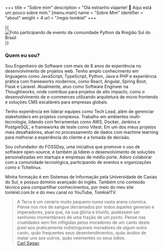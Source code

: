 +++
title = "Sobre mim"
description = "Olá estranho viajante! 🖖 Aqui está um pouco sobre mim."
[menu.main]
  name = "Sobre Mim"
  identifier = "about"
  weight = 4
  url = "/regis-tomkiel"
+++

{{<image src="images/tomkiel_about.jpg" alt="Foto participando de evento da comunidade Python da Rregião Sul do Brasil" caption="Participando de evento da comunidade Python da Rregião Sul do Brasil">}}

### Quem eu sou?
Sou Engenheiro de Software com mais de 8 anos de experiência no desenvolvimento de projetos web. Tenho amplo conhecimento em linguagens como JavaScript, TypeScript, Python, Java e PHP e experiência prática com frameworks modernos, como React, Angular, Spring Boot, Flask e Laravel. Atualmente, atuo como Software Engineer na Thoughtworks, onde contribuo para projetos de alto impacto, como o desenvolvimento de e-commerces utilizando arquitetura de micro frontends e soluções CMS escaláveis para empresas globais.

Tenho experiência em liderar equipes como Tech Lead, além de gerenciar stakeholders em projetos complexos. Trabalho em ambientes multi-tecnologia, lidando com ferramentas como AWS, Docker, Jenkins e PostgreSQL, e frameworks de teste como Vitest. Em um dos meus projetos mais desafiadores, atuei no processamento de dados com machine learning para melhorar a experiência do cliente e a tomada de decisão.

Sou cofundador do FOSSDay, uma iniciativa que promove o uso de software open-source, e também já liderei o desenvolvimento de soluções personalizadas em startups e empresas de médio porte. Adoro colaborar com a comunidade tecnológica, participando de eventos e organizações como o Tchelinux.

Minha formação é em Sistemas de Informação pela Universidade de Caxias do Sul, e possuo domínio avançado do inglês. Também crio conteúdo técnico para compartilhar conhecimentos, por meio do meu site tomkiel.com.br e do meu canal no YouTube, TomkielTV.

> A Terra é um cenário muito pequeno numa vasta arena cósmica. Pense nos rios de sangue derramados por todos aqueles generais e imperadores, para que, na sua glória e triunfo, pudessem ser senhores momentâneos de uma fração de um ponto. Pense nas crueldades sem fim infligidas pelos moradores de um canto deste pixel aos praticamente indistinguíveis moradores de algum outro canto, quão frequentes seus desentendimentos, quão ávidos de matar uns aos outros, quão veementes os seus ódios.  
> [Carl Sagan](https://pt.wikipedia.org/wiki/Carl_Sagan)




